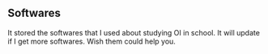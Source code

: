 ## Softwares
It stored the softwares that I used about studying OI in school.
It will update if I get more softwares.
Wish them could help you.
